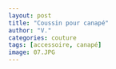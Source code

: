 ```yaml
---
layout: post
title: "Coussin pour canapé"
author: "V."
categories: couture
tags: [accessoire, canapé]
image: 07.JPG
---
```

